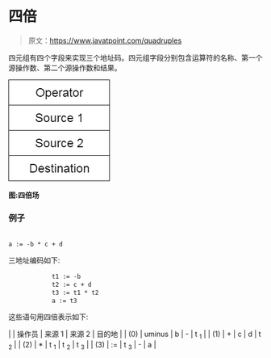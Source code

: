 # 四倍

> 原文：<https://www.javatpoint.com/quadruples>

四元组有四个字段来实现三个地址码。四元组字段分别包含运算符的名称、第一个源操作数、第二个源操作数和结果。

![Quadruples](img/bccc66dac1e23cdcdeb643a65189adf7.png)

**图:四倍场**

### 例子

```

a := -b * c + d

```

三地址编码如下:

```
			t1 := -b
			t2 := c + d
            t3 := t1 * t2
			a := t3

```

这些语句用四倍表示如下:

|  | 操作员 | 来源 1 | 来源 2 | 目的地 |
| (0) | uminus | b | - | t <sub>1</sub> |
| (1) | + | c | d | t <sub>2</sub> |
| (2) | * | t <sub>1</sub> | t <sub>2</sub> | t <sub>3</sub> |
| (3) | := | t <sub>3</sub> | - | a |